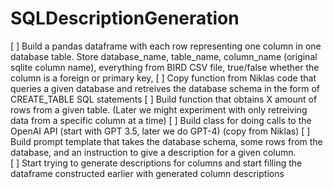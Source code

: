 # SQLDescriptionGeneration

[ ] Build a pandas dataframe with each row representing one column in one database table. Store database_name, table_name, column_name (original sqlite column name), everything from BIRD CSV file, true/false whether the column is a foreign or primary key,
[ ] Copy function from Niklas code that queries a given database and retreives the database schema in the form of CREATE_TABLE SQL statements
[ ] Build function that obtains X amount of rows from a given table. (Later we might experiment with only retreiving data from a specific column at a time)
[ ] Build class for doing calls to the OpenAI API (start with GPT 3.5, later we do GPT-4) (copy from Niklas)
[ ] Build prompt template that takes the database schema, some rows from the database, and an instruction to give a description for a given column.  
[ ] Start trying to generate descriptions for columns and start filling the dataframe constructed earlier with generated column descriptions
